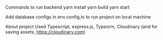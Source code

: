 Commands to run backend
  yarn install
  yarn build
  yarn start

Add database configs in env.config.ts to run project on local machine


About project
  Used Typescript, express.js, Typeorm, Cloudinary (and for saving assets, https://cloudinary.com)
